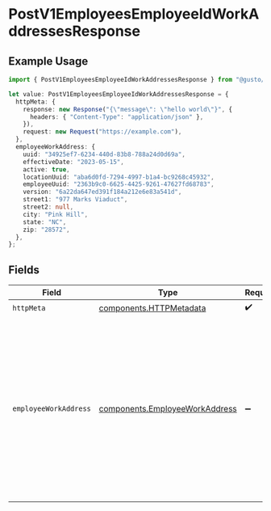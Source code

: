 # PostV1EmployeesEmployeeIdWorkAddressesResponse

## Example Usage

```typescript
import { PostV1EmployeesEmployeeIdWorkAddressesResponse } from "@gusto/embedded-api/models/operations/postv1employeesemployeeidworkaddresses.js";

let value: PostV1EmployeesEmployeeIdWorkAddressesResponse = {
  httpMeta: {
    response: new Response("{\"message\": \"hello world\"}", {
      headers: { "Content-Type": "application/json" },
    }),
    request: new Request("https://example.com"),
  },
  employeeWorkAddress: {
    uuid: "34925ef7-6234-440d-83b8-788a24d0d69a",
    effectiveDate: "2023-05-15",
    active: true,
    locationUuid: "aba6d0fd-7294-4997-b1a4-bc9268c45932",
    employeeUuid: "2363b9c0-6625-4425-9261-47627fd68783",
    version: "6a22da647ed391f184a212e6e83a541d",
    street1: "977 Marks Viaduct",
    street2: null,
    city: "Pink Hill",
    state: "NC",
    zip: "28572",
  },
};
```

## Fields

| Field                                                                                                                                                                                                                                                                                                                                                                                        | Type                                                                                                                                                                                                                                                                                                                                                                                         | Required                                                                                                                                                                                                                                                                                                                                                                                     | Description                                                                                                                                                                                                                                                                                                                                                                                  | Example                                                                                                                                                                                                                                                                                                                                                                                      |
| -------------------------------------------------------------------------------------------------------------------------------------------------------------------------------------------------------------------------------------------------------------------------------------------------------------------------------------------------------------------------------------------- | -------------------------------------------------------------------------------------------------------------------------------------------------------------------------------------------------------------------------------------------------------------------------------------------------------------------------------------------------------------------------------------------- | -------------------------------------------------------------------------------------------------------------------------------------------------------------------------------------------------------------------------------------------------------------------------------------------------------------------------------------------------------------------------------------------- | -------------------------------------------------------------------------------------------------------------------------------------------------------------------------------------------------------------------------------------------------------------------------------------------------------------------------------------------------------------------------------------------- | -------------------------------------------------------------------------------------------------------------------------------------------------------------------------------------------------------------------------------------------------------------------------------------------------------------------------------------------------------------------------------------------- |
| `httpMeta`                                                                                                                                                                                                                                                                                                                                                                                   | [components.HTTPMetadata](../../models/components/httpmetadata.md)                                                                                                                                                                                                                                                                                                                           | :heavy_check_mark:                                                                                                                                                                                                                                                                                                                                                                           | N/A                                                                                                                                                                                                                                                                                                                                                                                          |                                                                                                                                                                                                                                                                                                                                                                                              |
| `employeeWorkAddress`                                                                                                                                                                                                                                                                                                                                                                        | [components.EmployeeWorkAddress](../../models/components/employeeworkaddress.md)                                                                                                                                                                                                                                                                                                             | :heavy_minus_sign:                                                                                                                                                                                                                                                                                                                                                                           | Example response                                                                                                                                                                                                                                                                                                                                                                             | {<br/>"uuid": "34925ef7-6234-440d-83b8-788a24d0d69a",<br/>"employee_uuid": "2363b9c0-6625-4425-9261-47627fd68783",<br/>"location_uuid": "aba6d0fd-7294-4997-b1a4-bc9268c45932",<br/>"effective_date": "2023-05-15",<br/>"active": true,<br/>"version": "6a22da647ed391f184a212e6e83a541d",<br/>"street_1": "977 Marks Viaduct",<br/>"street_2": null,<br/>"city": "Pink Hill",<br/>"state": "NC",<br/>"zip": "28572",<br/>"country": "USA"<br/>} |